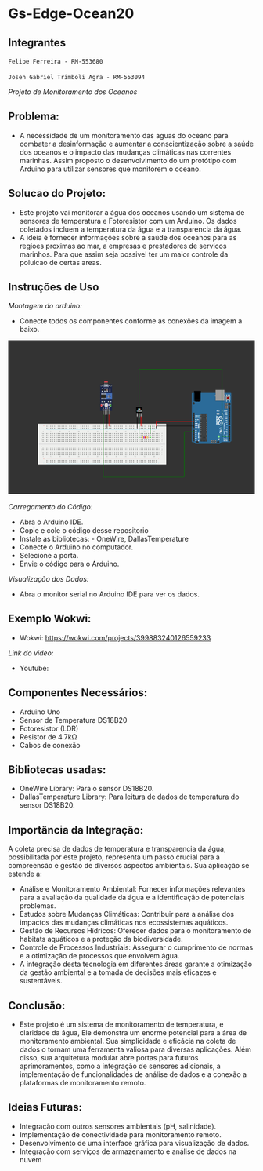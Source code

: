 # Gs-Edge-Ocean20

## Integrantes

    Felipe Ferreira - RM-553680

    Joseh Gabriel Trimboli Agra - RM-553094
    
*Projeto de Monitoramento dos Oceanos*

## Problema:
 - A necessidade de um monitoramento das aguas do oceano para combater a desinformação e aumentar a conscientização sobre a saúde dos oceanos e o impacto das mudanças climáticas 
  nas correntes marinhas. Assim proposto o desenvolvimento do um protótipo com Arduino para utilizar sensores que monitorem o oceano.

## Solucao do Projeto:

 - Este projeto vai monitorar a água dos oceanos usando um sistema de sensores de temperatura e Fotoresistor com um Arduino. Os dados coletados incluem a temperatura da água e a transparencia da água.
 - A ideia é fornecer informações sobre a saúde dos oceanos para as regioes proximas ao mar, a empresas e prestadores de servicos marinhos. Para que assim seja possivel ter um maior controle da poluicao de certas areas.

## Instruções de Uso

*Montagem do arduino:*
- Conecte todos os componentes conforme as conexões da imagem a baixo.

<img src="https://github.com/Zoviskgabriel/Gs-Edge-Ocean20/blob/main/img-Wokwi" width=700>
  
*Carregamento do Código:*
- Abra o Arduino IDE.
- Copie e cole o código desse repositorio
- Instale as bibliotecas: - OneWire, DallasTemperature
- Conecte o Arduino no computador.
- Selecione a porta.
- Envie o código para o Arduino.

*Visualização dos Dados:*
- Abra o monitor serial no Arduino IDE para ver os dados.

## Exemplo Wokwi:

- Wokwi: https://wokwi.com/projects/399883240126559233

*Link do video:*

 - Youtube:

## Componentes Necessários:

- Arduino Uno
- Sensor de Temperatura DS18B20
- Fotoresistor (LDR) 
- Resistor de 4.7kΩ
- Cabos de conexão

## Bibliotecas usadas:

 - OneWire Library: Para o sensor DS18B20.
 - DallasTemperature Library: Para leitura de dados de temperatura do sensor DS18B20.

## Importância da Integração:

A coleta precisa de dados de temperatura e transparencia da água, possibilitada por este projeto, representa um passo crucial para a compreensão e gestão de diversos aspectos ambientais. Sua aplicação se estende a:

 - Análise e Monitoramento Ambiental: Fornecer informações relevantes para a avaliação da qualidade da água e a identificação de potenciais problemas.
 - Estudos sobre Mudanças Climáticas: Contribuir para a análise dos impactos das mudanças climáticas nos ecossistemas aquáticos.
 - Gestão de Recursos Hídricos: Oferecer dados para o monitoramento de habitats aquáticos e a proteção da biodiversidade.
 - Controle de Processos Industriais: Assegurar o cumprimento de normas e a otimização de processos que envolvem água.
 - A integração desta tecnologia em diferentes áreas garante a otimização da gestão ambiental e a tomada de decisões mais eficazes e sustentáveis.
  
## Conclusão:
- Este projeto é um sistema de monitoramento de temperatura, e claridade da água, Ele demonstra um enorme potencial para a área de monitoramento ambiental. Sua simplicidade e eficácia na coleta de dados o tornam uma ferramenta valiosa para diversas aplicações. Além 
  disso, sua arquitetura modular abre portas para futuros aprimoramentos, como a integração de sensores adicionais, a implementação de funcionalidades de análise de dados e a conexão a plataformas de monitoramento remoto.

## Ideias Futuras:

 - Integração com outros sensores ambientais (pH, salinidade).
 - Implementação de conectividade para monitoramento remoto.
 - Desenvolvimento de uma interface gráfica para visualização de dados.
 - Integração com serviços de armazenamento e análise de dados na nuvem
